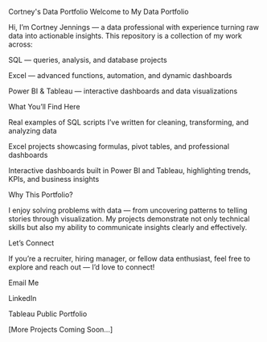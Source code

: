 Cortney's Data Portfolio
Welcome to My Data Portfolio

Hi, I’m Cortney Jennings — a data professional with experience turning raw data into actionable insights. This repository is a collection of my work across:

SQL — queries, analysis, and database projects

Excel — advanced functions, automation, and dynamic dashboards

Power BI & Tableau — interactive dashboards and data visualizations

What You’ll Find Here

Real examples of SQL scripts I’ve written for cleaning, transforming, and analyzing data

Excel projects showcasing formulas, pivot tables, and professional dashboards

Interactive dashboards built in Power BI and Tableau, highlighting trends, KPIs, and business insights

Why This Portfolio?

I enjoy solving problems with data — from uncovering patterns to telling stories through visualization. My projects demonstrate not only technical skills but also my ability to communicate insights clearly and effectively.

Let’s Connect

If you’re a recruiter, hiring manager, or fellow data enthusiast, feel free to explore and reach out — I’d love to connect!

Email Me

LinkedIn

Tableau Public Portfolio

[More Projects Coming Soon…]

